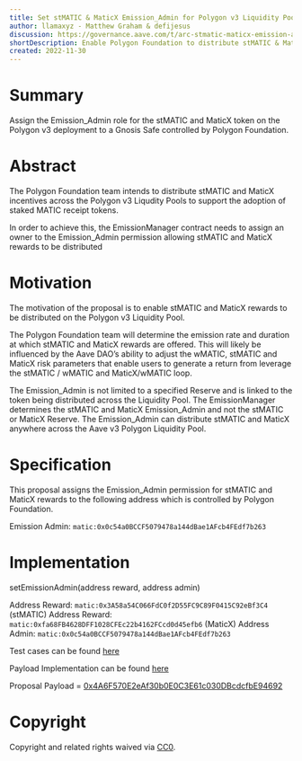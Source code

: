 ```yaml
---
title: Set stMATIC & MaticX Emission_Admin for Polygon v3 Liquidity Pool
author: llamaxyz - Matthew Graham & defijesus
discussion: https://governance.aave.com/t/arc-stmatic-maticx-emission-admin-for-polygon-v3-liquidity-pool/10632
shortDescription: Enable Polygon Foundation to distribute stMATIC & MaticX rewards across the Polygon v3 Liqudity Pool
created: 2022-11-30
---
```


# Summary

Assign the Emission_Admin role for the stMATIC and MaticX token on the Polygon v3 deployment to a Gnosis Safe controlled by Polygon Foundation. 

# Abstract

The Polygon Foundation team intends to distribute stMATIC and MaticX incentives across the Polygon v3 Liqudity Pools to support the adoption of staked MATIC receipt tokens.

In order to achieve this, the EmissionManager contract needs to assign an owner to the Emission_Admin permission allowing stMATIC and MaticX rewards to be distributed

# Motivation

The motivation of the proposal is to enable stMATIC and MaticX rewards to be distributed on the Polygon v3 Liquidity Pool.

The Polygon Foundation team will determine the emission rate and duration at which stMATIC and MaticX rewards are offered. This will likely be influenced by the Aave DAO’s ability to adjust the wMATIC, stMATIC and MaticX risk parameters that enable users to generate a return from leverage the stMATIC / wMATIC and MaticX/wMATIC loop.

The Emission_Admin is not limited to a specified Reserve and is linked to the token being distributed across the Liquidity Pool. The EmissionManager determines the stMATIC and MaticX Emission_Admin and not the stMATIC or MaticX Reserve. The Emission_Admin can distribute stMATIC and MaticX anywhere across the Aave v3 Polygon Liquidity Pool.

# Specification

This proposal assigns the Emission_Admin permission for stMATIC and MaticX rewards to the following address which is controlled by Polygon Foundation.

Emission Admin: `matic:0x0c54a0BCCF5079478a144dBae1AFcb4FEdf7b263`

# Implementation

setEmissionAdmin(address reward, address admin)

Address Reward: `matic:0x3A58a54C066FdC0f2D55FC9C89F0415C92eBf3C4` (stMATIC)
Address Reward: `matic:0xfa68FB4628DFF1028CFEc22b4162FCcd0d45efb6` (MaticX)
Address Admin: `matic:0x0c54a0BCCF5079478a144dBae1AFcb4FEdf7b263`

Test cases can be found [here](https://github.com/defijesus/stMATIC-update-emissions-admin-aave-v3/blob/main/tests/ChangeStmaticEmissionAdmin.t.sol)

Payload Implementation can be found [here](https://github.com/defijesus/stMATIC-update-emissions-admin-aave-v3/blob/main/src/contracts/ChangeStmaticEmissionAdminPayload.sol)

Proposal Payload = [0x4A6F570E2eAf30b0E0C3E61c030DBcdcfbE94692](https://polygonscan.com/address/0x4A6F570E2eAf30b0E0C3E61c030DBcdcfbE94692)

# Copyright

Copyright and related rights waived via [CC0](https://creativecommons.org/publicdomain/zero/1.0/).